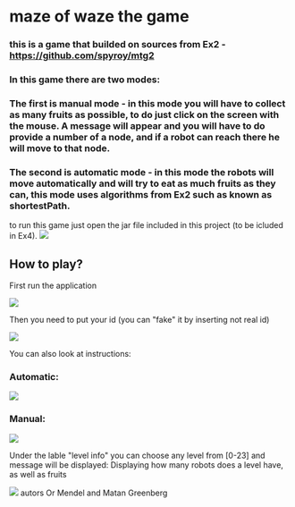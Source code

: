 # maze of waze the game
### this is a game that builded on sources from Ex2 - https://github.com/spyroy/mtg2
### In this game there are two modes:
### The first is manual mode - in this mode you will have to collect as many fruits as possible, to do just click on the screen with the mouse. A message will appear and you will have to do provide a number of a node, and if a robot can reach there he will move to that node.
### The second is automatic mode - in this mode the robots will move automatically and will try to eat as much fruits as they can, this mode uses algorithms from Ex2 such as known as shortestPath.
to run this game just open the jar file included in this project (to be icluded in Ex4).
![](https://github.com/spyroy/mtg3/blob/master/Ex3/data/class.png)


## How to play?
First run the application

![](https://github.com/spyroy/mtg3/blob/master/Ex3/data/Loginpage.JPG)

Then you need to put your id (you can "fake" it by inserting not real id)


![](https://github.com/spyroy/mtg3/blob/master/Ex3/data/ID.JPG)

You can also look at instructions:
### Automatic:


![](https://github.com/spyroy/mtg3/blob/master/Ex3/data/information_automatic.JPG)

### Manual:


![](https://github.com/spyroy/mtg3/blob/master/Ex3/data/information_manual.JPG)

Under the lable "level info" you can choose any level from [0-23] and message will be displayed:
Displaying how many robots does a level have, as well as fruits



![](https://github.com/spyroy/mtg3/blob/master/Ex3/data/level_info_example.JPG)
autors Or Mendel and Matan Greenberg
